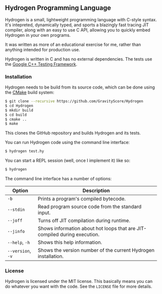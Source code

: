 
Hydrogen Programming Language
-----------------------------

Hydrogen is a small, lightweight programming language with C-style syntax. It's intepreted, dynamically typed, and sports a blazingly fast tracing JIT compiler, along with an easy to use C API, allowing you to quickly embed Hydrogen in your own programs.

It was written as more of an educational exercise for me, rather than anything intended for production use.

Hydrogen is written in C and has no external dependencies. The tests use the [Google C++ Testing Framework](https://github.com/google/googletest).


### Installation

Hydrogen needs to be build from its source code, which can be done using the [CMake](https://cmake.org/) build system:

```bash
$ git clone --recursive https://github.com/GravityScore/Hydrogen
$ cd Hydrogen
$ mkdir build
$ cd build
$ cmake ..
$ make
```

This clones the GitHub repository and builds Hydrogen and its tests.

You can run Hydrogen code using the command line interface:

```bash
$ hydrogen test.hy
```

You can start a REPL session (well, once I implement it) like so:

```bash
$ hydrogen
```

The command line interface has a number of options:

Option            | Description
----------------- | -----------
`-b`              | Prints a program's compiled bytecode.
`--stdin`         | Read program source code from the standard input.
`--joff`          | Turns off JIT compilation during runtime.
`--jinfo`         | Shows information about hot loops that are JIT-compiled during execution.
`--help`, `-h`    | Shows this help information.
`--version`, `-v` | Shows the version number of the current Hydrogen installation.


### License

Hydrogen is licensed under the MIT license. This basically means you can do whatever you want with the code. See the `LICENSE` file for more details.
